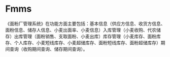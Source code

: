 # Fmms
 《面粉厂管理系统》在功能方面主要包括：基本信息（供应方信息、收货方信息、面粉信息、储存人信息、小麦出面率、小麦信息）入库管理（小麦收购、代农储存）出库管理（面粉销售、支取面粉、小麦出库）库存管理（小麦库存、面粉库存、个人库存、小麦短线库存、小麦超储库存、面粉短线库存、面粉超储库存）期间查询（收购期间查询、储存期间查询）。
